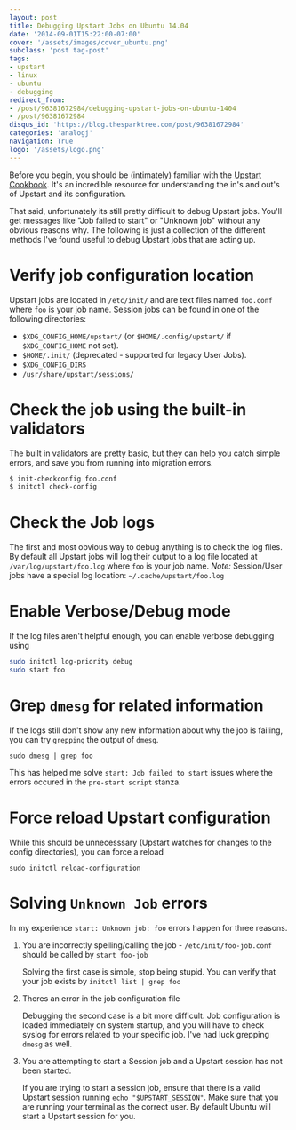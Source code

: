 ```yaml
---
layout: post
title: Debugging Upstart Jobs on Ubuntu 14.04
date: '2014-09-01T15:22:00-07:00'
cover: '/assets/images/cover_ubuntu.png'
subclass: 'post tag-post'
tags:
- upstart
- linux
- ubuntu
- debugging
redirect_from:
- /post/96381672984/debugging-upstart-jobs-on-ubuntu-1404
- /post/96381672984
disqus_id: 'https://blog.thesparktree.com/post/96381672984'
categories: 'analogj'
navigation: True
logo: '/assets/logo.png'
---
```


Before you begin, you should be (intimately) familiar with the [Upstart Cookbook](https://upstart.ubuntu.com/cookbook/). It's an incredible resource for understanding the in's and out's of Upstart and its configuration.

That said, unfortunately its still pretty difficult to debug Upstart jobs. You'll get messages like "Job failed to start" or "Unknown job"  without any obvious reasons why. The following is just a collection of the different methods I've found useful to debug Upstart jobs that are acting up.

# Verify job configuration location

Upstart jobs are located in `/etc/init/` and are text files named `foo.conf` where `foo` is your job name.
Session jobs can be found in one of the following directories:

- `$XDG_CONFIG_HOME/upstart/` (or `$HOME/.config/upstart/` if `$XDG_CONFIG_HOME` not set).
- `$HOME/.init/` (deprecated - supported for legacy User Jobs).
- `$XDG_CONFIG_DIRS`
- `/usr/share/upstart/sessions/`

# Check the job using the built-in validators

The built in validators are pretty basic, but they can help you catch simple errors, and save you from running into migration errors.

```bash
$ init-checkconfig foo.conf
$ initctl check-config
```

# Check the Job logs

The first and most obvious way to debug anything is to check the log files.
By default all Upstart jobs will log their output to a log file located at `/var/log/upstart/foo.log` where `foo` is your job name.
_Note:_ Session/User jobs have a special log location: `~/.cache/upstart/foo.log`

# Enable Verbose/Debug mode

If the log files aren't helpful enough, you can enable verbose debugging using

```bash
sudo initctl log-priority debug
sudo start foo
```

# Grep `dmesg` for related information
If the logs still don't show any new information about why the job is failing, you can try `grepping` the output of `dmesg`.

    sudo dmesg | grep foo

This has helped me solve `start: Job failed to start` issues where the errors occured in the `pre-start script` stanza.

# Force reload Upstart configuration

While this should be unnecesssary (Upstart watches for changes to the config directories), you can force a reload

	sudo initctl reload-configuration

# Solving `Unknown Job` errors

In my experience `start: Unknown job: foo` errors happen for three reasons.

1. You are incorrectly spelling/calling the job  - `/etc/init/foo-job.conf` should be called by `start foo-job`

    Solving the first case is simple, stop being stupid. You can verify that your job exists by `initctl list | grep foo`

2. Theres an error in the job configuration file

    Debugging the second case is a bit more difficult. Job configuration is loaded immediately on system startup, and you will have to check syslog for errors related to your specific job. I've had luck grepping `dmesg` as well.

3. You are attempting to start a Session job and a Upstart session has not been started.

    If you are trying to start a session job, ensure that there is a valid Upstart session running `echo "$UPSTART_SESSION"`. Make sure that you are running your terminal as the correct user. By default Ubuntu will start a Upstart session for you.

